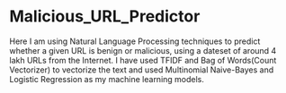 # Malicious_URL_Predictor
Here I am using Natural Language Processing techniques to predict whether a given URL is benign or malicious, using a dateset of around 4 lakh URLs from the Internet.
I have used TFIDF and Bag of Words(Count Vectorizer) to vectorize the text and used Multinomial Naive-Bayes and Logistic Regression as my machine learning models.

